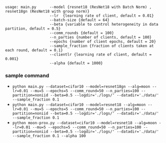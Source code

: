 ```
usage: main.py      --model {resnet18 (ResNet18 with Batch Norm) , resnet18gn (ResNet18 with group norm)}
                    --lr  {learning rate of client, default = 0.01}
                    --batch-size {default = 64}
                    --beta {variable to control heterogeneity in data partition, default = 0.5}                    
                    --comm_rounds {default = 100}
                    --n_parties {number of clients, default = 100}
                    --epochs {number of client epochs, default = 20}
                    --sample_fraction {fraction of clients taken at each round, default = 0.1}
                    --clientlr {learning rate of client, default = 0.001}
                    --alpha {default = 1000}
```

### sample command
* `python main.py --dataset=cifar10 --model=resnet18gn --alg=moon --lr=0.01 --mu=5 --epochs=5 --comm_round=50 --n_parties=100 --partition=noniid --beta=0.5 --logdir='./logs/' --datadir='./data/' --sample_fraction 0.1`
* `python main.py --dataset=cifar10 --model=resnet18 --alg=moon --lr=0.01 --mu=5 --epochs=5 --comm_round=50 --n_parties=100 --partition=noniid --beta=0.5 --logdir='./logs/' --datadir='./data/' --sample_fraction 0.1`
* `python moon-prox.py --dataset=cifar10 --model=resnet18 --alg=moon --lr=0.01 --mu=5 --epochs=5 --comm_round=50 --n_parties=100 --partition=noniid --beta=0.5 --logdir='./logs/' --datadir='./data/' --sample_fraction 0.1 --alpha 100`
